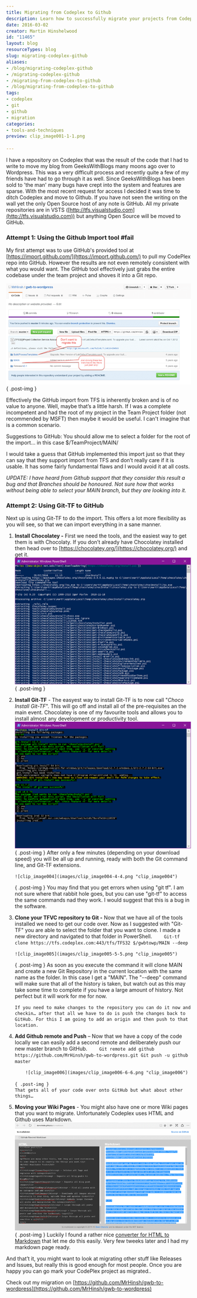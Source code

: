 ```yaml
---
title: Migrating from Codeplex to Github
description: Learn how to successfully migrate your projects from Codeplex to GitHub with practical tips and tools. Streamline your workflow and embrace open source!
date: 2016-03-02
creator: Martin Hinshelwood
id: "11465"
layout: blog
resourceTypes: blog
slug: migrating-codeplex-github
aliases:
- /blog/migrating-codeplex-github
- /migrating-codeplex-github
- /migrating-from-codeplex-to-github
- /blog/migrating-from-codeplex-to-github
tags:
- codeplex
- git
- github
- migration
categories:
- tools-and-techniques
preview: clip_image001-1-1.png

---
```

I have a repository on Codeplex that was the result of the code that I had to write to move my blog from GeeksWithBlogs many moons ago over to Wordpress. This was a very difficult process and recently quite a few of my friends have had to go through it as well. Since GeeksWithBlogs has been sold to 'the man' many bugs have crept into the system and features are sparse. With the most recent request for access I decided it was time to ditch Codeplex and move to Github. If you have not seen the writing on the wall yet the only Open Source host of any note is GitHub. All my private repositories are in VSTS ([http://tfs.visualstudio.com](http://tfs.visualstudio.com)) but anything Open Source will be moved to GitHub.

### Attempt 1: Using the Github Import tool #fail

My first attempt was to use GitHub's provided tool at [https://import.github.com/](https://import.github.com/) to pull my CodePlex repo into GitHub. However the results are not even remotely consistent with what you would want. The GitHub tool effectively just grabs the entire codebase under the team project and shoves it into a Git repo.

![clip_image001](images/clip_image001-1-1.png "clip_image001")
{ .post-img }

Effectively the GitHub import from TFS is inherently broken and is of no value to anyone. Well, maybe that’s a little harsh. If I was a complete incompetent and had the root of my project in the Team Project folder (not recommended by MSFT) then maybe it would be useful. I can't imagine that is a common scenario.

Suggestions to GitHub: You should allow me to select a folder for the root of the import… in this case $/TeamProject/MAIN/

I would take a guess that GitHub implemented this import just so that they can say that they support import from TFS and don’t really care if it is usable. It has some fairly fundamental flaws and I would avoid it at all costs.

_UPDATE: I have heard from Github support that they consider this result a bug and that Branches should be honoured. Not sure how that works without being able to select your MAIN branch, but they are looking into it._

### Attempt 2: Using Git-TF to GitHub

Next up is using Git-TF to do the import. This offers a lot more flexibility as you will see, so that we can import everything in a sane manner.

1.  **Install Chocolatey -** First we need the tools, and the easiest way to get them is with Chocolaty. If you don’t already have Chocolatey installed then head over to [https://chocolatey.org/](https://chocolatey.org/) and get it.
    ![clip_image002](images/clip_image002-2-2.png "clip_image002")
    { .post-img }
2.  **Install Git-TF** - The easyest way to install Git-TF is to now call "_Choco Install Git-TF_". This will go off and install all of the pre-requisites an the main event. Chocolatey is one of my favourite tools and allows you to install almost any development or productivity tool.
    ![clip_image003](images/clip_image003-3-3.png "clip_image003")
    { .post-img }
    After only a few minutes (depending on your download speed) you will be all up and running, ready with both the Git command line, and Git-TF extensions.

        ![clip_image004](images/clip_image004-4-4.png "clip_image004")

    { .post-img }
    You may find that you get errors when using "git tf". I am not sure where that rabbit hole goes, but you can use "git-tf" to access the same commands nad they work. I would suggest that this is a bug in the software.

3.  **Clone your TFVC repository to Git -** Now that we have all of the tools installed we need to get our code over. Now as I suggested with "Git-TF" you are able to select the folder that you want to clone. I made a new directory and navigated to that folder in PowerShell.
    `    Git-tf clone https://tfs.codeplex.com:443/tfs/TFS32 $/gwbtowp/MAIN --deep`

        ![clip_image005](images/clip_image005-5-5.png "clip_image005")

    { .post-img }
    As soon as you execute the command it will clone MAIN and create a new Git Repository in the current location with the same name as the folder. In this case I get a "MAIN". The "--deep" command will make sure that all of the history is taken, but watch out as this may take some time to complete if you have a large amount of history. Not perfect but it will work for me for now.

        If you need to make changes to the repository you can do it now and checkin… after that all we have to do is push the changes back to GitHub. For this I am going to add an origin and then push to that location.

4.  **Add Github remote and Push** – Now that we have a copy of the code locally we can easily add a second remote and deliberately push our new master branch to GitHub.
    `    Git remote add github https://github.com/MrHinsh/gwb-to-wordpress.git
Git push -u github master`

            ![clip_image006](images/clip_image006-6-6.png "clip_image006")

        { .post-img }
        That gets all of your code over onto GitHub but what about other things…

5.  **Moving your Wiki Pages** - You might also have one or more Wiki pages that you want to migrate. Unfortunately Codeplex uses HTML and Github uses Markdown.
    ![clip_image007](images/clip_image007-7-7.png "clip_image007")
    { .post-img }
    Luckily I found a rather nice [converter for HTML to Markdown](http://domchristie.github.io/to-markdown/) that let me do this easily. Very few tweeks later and I had my markdown page ready.

And that’t it, you might want to look at migrating other stuff like Releases and Issues, but really this is good enough for most people. Once you are happy you can go mark your CodePlex project as migrated..

Check out my migration on [https://github.com/MrHinsh/gwb-to-wordpress](https://github.com/MrHinsh/gwb-to-wordpress)
